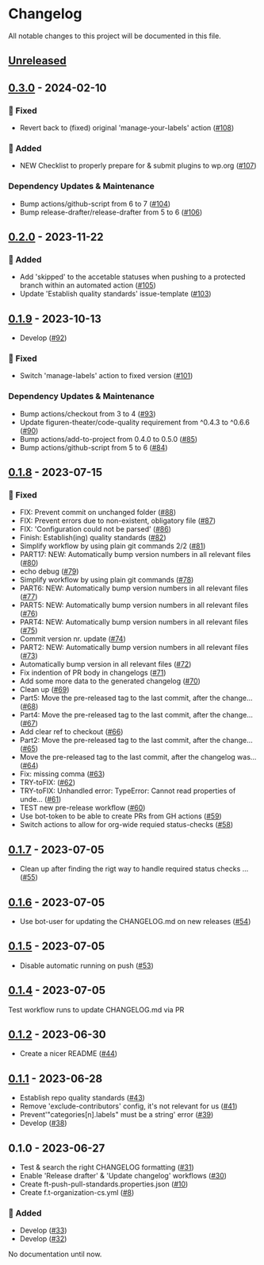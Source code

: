 # Changelog

All notable changes to this project will be documented in this file.

## [Unreleased](https://github.com/figuren-theater/.github/compare/0.3.0...HEAD)

## [0.3.0](https://github.com/figuren-theater/.github/compare/0.2.0...0.3.0) - 2024-02-10

### 🐛 Fixed

- Revert back to (fixed) original 'manage-your-labels' action ([#108](https://github.com/figuren-theater/.github/pull/108))

### 🚀 Added

- NEW Checklist to properly prepare for & submit plugins to wp.org ([#107](https://github.com/figuren-theater/.github/pull/107))

### Dependency Updates & Maintenance

- Bump actions/github-script from 6 to 7 ([#104](https://github.com/figuren-theater/.github/pull/104))
- Bump release-drafter/release-drafter from 5 to 6 ([#106](https://github.com/figuren-theater/.github/pull/106))

## [0.2.0](https://github.com/figuren-theater/.github/compare/0.1.9...0.2.0) - 2023-11-22

### 🚀 Added

- Add 'skipped' to the accetable statuses when pushing to a protected branch within an automated action ([#105](https://github.com/figuren-theater/.github/pull/105))
- Update 'Establish quality standards' issue-template ([#103](https://github.com/figuren-theater/.github/pull/103))

## [0.1.9](https://github.com/figuren-theater/.github/compare/0.1.8...0.1.9) - 2023-10-13

- Develop ([#92](https://github.com/figuren-theater/.github/pull/92))

### 🐛 Fixed

- Switch 'manage-labels' action to fixed version ([#101](https://github.com/figuren-theater/.github/pull/101))

### Dependency Updates & Maintenance

- Bump actions/checkout from 3 to 4 ([#93](https://github.com/figuren-theater/.github/pull/93))
- Update figuren-theater/code-quality requirement from ^0.4.3 to ^0.6.6 ([#90](https://github.com/figuren-theater/.github/pull/90))
- Bump actions/add-to-project from 0.4.0 to 0.5.0 ([#85](https://github.com/figuren-theater/.github/pull/85))
- Bump actions/github-script from 5 to 6 ([#84](https://github.com/figuren-theater/.github/pull/84))

## [0.1.8](https://github.com/figuren-theater/.github/compare/0.1.7...0.1.8) - 2023-07-15

### 🐛 Fixed

- FIX: Prevent commit on unchanged folder ([#88](https://github.com/figuren-theater/.github/pull/88))
- FIX: Prevent errors due to non-existent, obligatory file ([#87](https://github.com/figuren-theater/.github/pull/87))
- FIX: 'Configuration could not be parsed' ([#86](https://github.com/figuren-theater/.github/pull/86))
- Finish: Establish(ing) quality standards ([#82](https://github.com/figuren-theater/.github/pull/82))
- Simplify workflow by using plain git commands 2/2 ([#81](https://github.com/figuren-theater/.github/pull/81))
- PART17: NEW: Automatically bump version numbers in all relevant files ([#80](https://github.com/figuren-theater/.github/pull/80))
- echo debug ([#79](https://github.com/figuren-theater/.github/pull/79))
- Simplify workflow by using plain git commands ([#78](https://github.com/figuren-theater/.github/pull/78))
- PART6: NEW: Automatically bump version numbers in all relevant files ([#77](https://github.com/figuren-theater/.github/pull/77))
- PART5: NEW: Automatically bump version numbers in all relevant files ([#76](https://github.com/figuren-theater/.github/pull/76))
- PART4: NEW: Automatically bump version numbers in all relevant files ([#75](https://github.com/figuren-theater/.github/pull/75))
- Commit version nr. update ([#74](https://github.com/figuren-theater/.github/pull/74))
- PART2: NEW: Automatically bump version numbers in all relevant files ([#73](https://github.com/figuren-theater/.github/pull/73))
- Automatically bump version in all relevant files ([#72](https://github.com/figuren-theater/.github/pull/72))
- Fix indention of PR body in changelogs ([#71](https://github.com/figuren-theater/.github/pull/71))
- Add some more data to the generated changelog ([#70](https://github.com/figuren-theater/.github/pull/70))
- Clean up ([#69](https://github.com/figuren-theater/.github/pull/69))
- Part5: Move the pre-released tag to the last commit, after the change… ([#68](https://github.com/figuren-theater/.github/pull/68))
- Part4: Move the pre-released tag to the last commit, after the change… ([#67](https://github.com/figuren-theater/.github/pull/67))
- Add clear ref to checkout ([#66](https://github.com/figuren-theater/.github/pull/66))
- Part2: Move the pre-released tag to the last commit, after the change… ([#65](https://github.com/figuren-theater/.github/pull/65))
- Move the pre-released tag to the last commit, after the changelog was… ([#64](https://github.com/figuren-theater/.github/pull/64))
- Fix: missing comma ([#63](https://github.com/figuren-theater/.github/pull/63))
- TRY-toFIX: ([#62](https://github.com/figuren-theater/.github/pull/62))
- TRY-toFIX: Unhandled error: TypeError: Cannot read properties of unde… ([#61](https://github.com/figuren-theater/.github/pull/61))
- TEST new pre-release workflow ([#60](https://github.com/figuren-theater/.github/pull/60))
- Use bot-token to be able to create PRs from GH actions ([#59](https://github.com/figuren-theater/.github/pull/59))
- Switch actions to allow for org-wide requied status-checks ([#58](https://github.com/figuren-theater/.github/pull/58))

## [0.1.7](https://github.com/figuren-theater/.github/compare/0.1.6...0.1.7) - 2023-07-05

- Clean up after finding the rigt way to handle required status checks … ([#55](https://github.com/figuren-theater/.github/pull/55))

## [0.1.6](https://github.com/figuren-theater/.github/compare/0.1.5...0.1.6) - 2023-07-05

- Use bot-user for updating the CHANGELOG.md on new releases ([#54](https://github.com/figuren-theater/.github/pull/54))

## [0.1.5](https://github.com/figuren-theater/.github/compare/0.1.4...0.1.5) - 2023-07-05

- Disable automatic running on push ([#53](https://github.com/figuren-theater/.github/pull/53))

## [0.1.4](https://github.com/figuren-theater/.github/compare/0.1.2...0.1.4) - 2023-07-05

Test workflow runs to update CHANGELOG.md via PR

## [0.1.2](https://github.com/figuren-theater/.github/compare/0.1.1...0.1.2) - 2023-06-30

- Create a nicer README ([#44](https://github.com/figuren-theater/.github/pull/44))

## [0.1.1](https://github.com/figuren-theater/.github/compare/0.1.0...0.1.1) - 2023-06-28

- Establish repo quality standards ([#43](https://github.com/figuren-theater/.github/pull/43))
- Remove 'exclude-contributors' config, it's not relevant for us ([#41](https://github.com/figuren-theater/.github/pull/41))
- Prevent'"categories[n].labels" must be a string' error ([#39](https://github.com/figuren-theater/.github/pull/39))
- Develop ([#38](https://github.com/figuren-theater/.github/pull/38))

## 0.1.0 - 2023-06-27

- Test & search the right CHANGELOG formatting ([#31](https://github.com/figuren-theater/.github/pull/31))
- Enable 'Release drafter' & 'Update changelog' workflows ([#30](https://github.com/figuren-theater/.github/pull/30))
- Create ft-push-pull-standards.properties.json ([#10](https://github.com/figuren-theater/.github/pull/10))
- Create f.t-organization-cs.yml ([#8](https://github.com/figuren-theater/.github/pull/8))

### 🚀 Added

- Develop ([#33](https://github.com/figuren-theater/.github/pull/33))
- Develop ([#32](https://github.com/figuren-theater/.github/pull/32))

No documentation until now.
